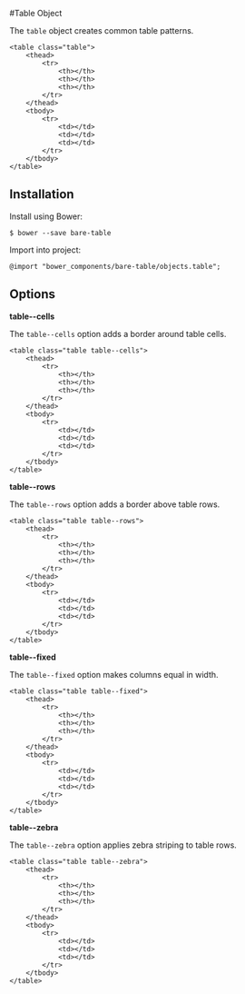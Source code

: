 #Table Object

The `table` object creates common table patterns.

	<table class="table">
		<thead>
			<tr>
				<th></th>
				<th></th>
				<th></th>
			</tr>
		</thead>	
		<tbody>
			<tr>
				<td></td>
				<td></td>
				<td></td>
			</tr>
		</tbody>
	</table>

## Installation

Install using Bower:

	$ bower --save bare-table

Import into project:

	@import "bower_components/bare-table/objects.table";


## Options

**table--cells**

The `table--cells` option adds a border around table cells.

	<table class="table table--cells">
		<thead>
			<tr>
				<th></th>
				<th></th>
				<th></th>
			</tr>
		</thead>	
		<tbody>
			<tr>
				<td></td>
				<td></td>
				<td></td>
			</tr>
		</tbody>
	</table>

**table--rows**

The `table--rows` option adds a border above table rows.

	<table class="table table--rows">
		<thead>
			<tr>
				<th></th>
				<th></th>
				<th></th>
			</tr>
		</thead>	
		<tbody>
			<tr>
				<td></td>
				<td></td>
				<td></td>
			</tr>
		</tbody>
	</table>

**table--fixed**

The `table--fixed` option makes columns equal in width.

	<table class="table table--fixed">
		<thead>
			<tr>
				<th></th>
				<th></th>
				<th></th>
			</tr>
		</thead>	
		<tbody>
			<tr>
				<td></td>
				<td></td>
				<td></td>
			</tr>
		</tbody>
	</table>

**table--zebra**
	
The `table--zebra` option applies zebra striping to table rows.

	<table class="table table--zebra">
		<thead>
			<tr>
				<th></th>
				<th></th>
				<th></th>
			</tr>
		</thead>	
		<tbody>
			<tr>
				<td></td>
				<td></td>
				<td></td>
			</tr>
		</tbody>
	</table>	